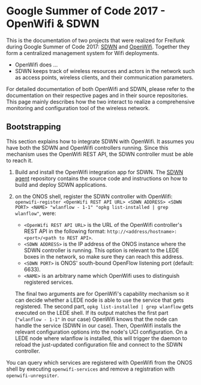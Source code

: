 # Google Summer of Code 2017 - OpenWifi & SDWN

This is the documentation of two projects that were realized for Freifunk during Google Summer of Code 2017: [SDWN](SDWN.md) and [OpenWifi](OpenWifi.md). Together they form a centralized management system for Wifi deployments.

- OpenWifi does ...
- SDWN keeps track of wireless resources and actors in the network such as access points, wireless clients, and their communication parameters.

For detailed documentation of both OpenWifi and SDWN, please refer to the documentation on their respective pages and in their source repositories. This page mainly describes how the two interact to realize a comprehensive monitoring and configuration tool of the wireless network.

## Bootstrapping

This section explains how to integrate SDWN with OpenWifi. It assumes you have both the SDWN and OpenWifi controllers running. Since this mechanism uses the OpenWifi REST API, the SDWN controller must be able to reach it.

1. Build and install the OpenWifi integration app for SDWN. The [SDWN agent]() repository contains the source code and instructions on how to build and deploy SDWN applications.
2. on the ONOS shell, register the SDWN controller with OpenWifi: ```openwifi-register <OpenWifi REST API URL> <SDWN ADDRESS> <SDWN PORT> <NAME> "wlanflow - 1-1" "opkg list-installed | grep wlanflow"```, were:
	
	- ```<OpenWifi REST API URL>``` is the URL of the OpenWifi controller's REST API in the following format: ```http://<address/hostname>:<port>/<path to REST API>```.
	- ```<SDWN ADDRESS>``` is the IP address of the ONOS instance where the SDWN controller is running. This option is relevant to the LEDE boxes in the network, so make sure they can reach this address.
	- ```<SDWN PORT>``` is ONOS' south-bound OpenFlow listening port (default: 6633).
	- ```<NAME>``` is an arbitrary name which OpenWifi uses to distinguish registered services.

	The final two arguments are for OpenWifi's capability mechanism so it can decide whether a LEDE node is able to use the service that gets registered. The second part, ```opkg list-installed | grep wlanflow``` gets executed on the LEDE shell. If its output matches the first part (```"wlanflow - 1-1"``` in our case) OpenWifi  knows that the node can handle the service (SDWN in our case). Then, OpenWifi installs the relevant configuration options into the node's UCI configuration. On a LEDE node where wlanflow is installed, this will trigger the daemon to reload the just-updated configuration file and connect to the SDWN controller.

You can query which services are registered with OpenWifi from the ONOS shell by executing ```openwifi-services``` and remove a registration with ```openwifi-unregsiter```.

